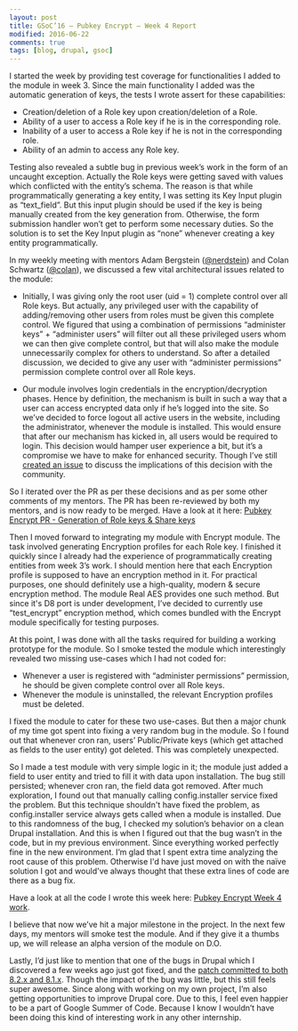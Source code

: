 ```yaml
---
layout: post
title: GSoC’16 – Pubkey Encrypt – Week 4 Report
modified: 2016-06-22
comments: true
tags: [blog, drupal, gsoc]
---
```


I started the week by providing test coverage for functionalities I added to the module in week 3. Since the main functionality I added was the automatic generation of keys, the tests I wrote assert for these capabilities:

* Creation/deletion of a Role key upon creation/deletion of a Role.
* Ability of a user to access a Role key if he is in the corresponding role.
* Inability of a user to access a Role key if he is not in the corresponding role.
* Ability of an admin to access any Role key.

Testing also revealed a subtle bug in previous week’s work in the form of an uncaught exception. Actually the Role keys were getting saved with values which conflicted with the entity’s schema. The reason is that while programmatically generating a key entity, I was setting its Key Input plugin as “text_field”. But this input plugin should be used if the key is being manually created from the key generation from. Otherwise, the form submission handler won’t get to perform some necessary duties. So the solution is to set the Key Input plugin as “none” whenever creating a key entity programmatically.

In my weekly meeting with mentors Adam Bergstein (<a href ='https://www.drupal.org/u/nerdstein'>@nerdstein</a>) and Colan Schwartz (<a href='https://www.drupal.org/u/colan'>@colan</a>), we discussed a few vital architectural issues related to the module:


* Initially, I was giving only the root user (uid = 1) complete control over all Role keys. But actually, any privileged user with the capability of adding/removing other users from roles must be given this complete control. We figured that using a combination of permissions “administer keys” + “administer users” will filter out all these privileged users whom we can then give complete control, but that will also make the module unnecessarily complex for others to understand. So after a detailed discussion, we decided to give any user with “administer permissions” permission complete control over all Role keys.

* Our module involves login credentials in the encryption/decryption phases. Hence by definition, the mechanism is built in such a way that a user can access encrypted data only if he’s logged into the site. So we’ve decided to force logout all active users in the website, including the administrator, whenever the module is installed. This would ensure that after our mechanism has kicked in, all users would be required to login. This decision would hamper user experience a bit, but it’s a compromise we have to make for enhanced security. Though I’ve still <a href="https://www.drupal.org/node/2750419">created an issue</a> to discuss the implications of this decision with the community.


So I iterated over the PR as per these decisions and as per some other comments of my mentors. The PR has been re-reviewed by both my mentors, and is now ready to be merged. Have a look at it here: <a href="https://github.com/d8-contrib-modules/pubkey_encrypt/pull/4">Pubkey Encrypt PR - Generation of Role keys & Share keys</a>

Then I moved forward to integrating my module with Encrypt module. The task involved generating Encryption profiles for each Role key. I finished it quickly since I already had the experience of programmatically creating entities from week 3’s work. I should mention here that each Encryption profile is supposed to have an encryption method in it. For practical purposes, one should definitely use a high-quality, modern & secure encryption method. The module Real AES provides one such method. But since it's D8 port is under development, I’ve decided to currently use “test_encrypt” encryption method, which comes bundled with the Encrypt module specifically for testing purposes.

At this point, I was done with all the tasks required for building a working prototype for the module. So I smoke tested the module which interestingly revealed two missing use-cases which I had not coded for:

* Whenever a user is registered with “administer permissions” permission, he should be given complete control over all Role keys.
* Whenever the module is uninstalled, the relevant Encryption profiles must be deleted.

I fixed the module to cater for these two use-cases. But then a major chunk of my time got spent into fixing a very random bug in the module. So I found out that whenever cron ran, users’ Public/Private keys (which get attached as fields to the user entity) got deleted. This was completely unexpected.

So I made a test module with very simple logic in it; the module just added a field to user entity and tried to fill it with data upon installation. The bug still persisted; whenever cron ran, the field data got removed. After much exploration, I found out that manually calling config.installer service fixed the problem. But this technique shouldn't have fixed the problem, as config.installer service always gets called when a module is installed. Due to this randomness of the bug, I checked my solution’s behavior on a clean Drupal installation. And this is when I figured out that the bug wasn’t in the code, but in my previous environment. Since everything worked perfectly fine in the new environment. I’m glad that I spent extra time analyzing the root cause of this problem. Otherwise I'd have just moved on with the naïve solution I got and would've always thought that these extra lines of code are there as a bug fix.

Have a look at all the code I wrote this week here: <a href="https://github.com/talhaparacha/pubkey_encrypt/compare/66e01d63224fc9e18aa0c5744e35ccf48e2964ad...talhaparacha:37e9f38c15a7c7db4bc901d9489e3aa85ab18ec7">Pubkey Encrypt Week 4 work</a>.

I believe that now we’ve hit a major milestone in the project. In the next few days, my mentors will smoke test the module. And if they give it a thumbs up, we will release an alpha version of the module on D.O.

Lastly, I’d just like to mention that one of the bugs in Drupal which I discovered a few weeks ago just got fixed, and the <a href="https://www.drupal.org/node/2747269">patch committed to both 8.2.x and 8.1.x</a>. Though the impact of the bug was little, but this still feels super awesome. Since along with working on my own project, I’m also getting opportunities to improve Drupal core. Due to this, I feel even happier to be a part of Google Summer of Code. Because I know I wouldn’t have been doing this kind of interesting work in any other internship.
